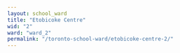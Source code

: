 ```yaml
---
layout: school_ward
title: "Etobicoke Centre"
wid: "2"
ward: "ward_2"
permalink: "/toronto-school-ward/etobicoke-centre-2/"
---
```


